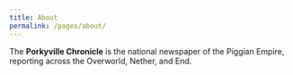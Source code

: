 ```yaml
---
title: About
permalink: /pages/about/
---
```


The **Porkyville Chronicle** is the national newspaper of the Piggian Empire, reporting across the Overworld, Nether, and End.
